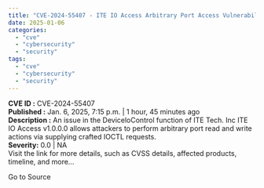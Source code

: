 ```yaml
---
title: "CVE-2024-55407 - ITE IO Access Arbitrary Port Access Vulnerability"
date: 2025-01-06
categories: 
  - "cve"
  - "cybersecurity"
  - "security"
tags: 
  - "cve"
  - "cybersecurity"
  - "security"
---
```


**CVE ID :** CVE-2024-55407  
**Published :** Jan. 6, 2025, 7:15 p.m. | 1 hour, 45 minutes ago  
**Description :** An issue in the DeviceloControl function of ITE Tech. Inc ITE IO Access v1.0.0.0 allows attackers to perform arbitrary port read and write actions via supplying crafted IOCTL requests.  
**Severity:** 0.0 | NA  
Visit the link for more details, such as CVSS details, affected products, timeline, and more...

Go to Source
